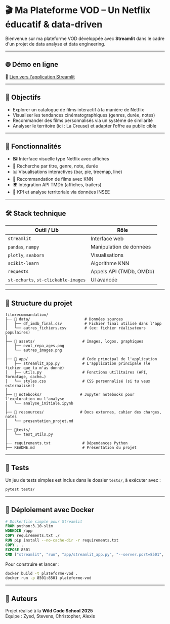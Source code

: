 # 🎬 Ma Plateforme VOD – Un Netflix éducatif & data-driven

Bienvenue sur ma plateforme VOD développée avec **Streamlit** dans le cadre d'un projet de data analyse et data engineering.

---

## 🌐 Démo en ligne

🔗 [Lien vers l'application Streamlit](https://)

---

## 🎯 Objectifs

- Explorer un catalogue de films interactif à la manière de Netflix
- Visualiser les tendances cinématographiques (genres, durée, notes)
- Recommander des films personnalisés via un système de similarité
- Analyser le territoire (ici : La Creuse) et adapter l’offre au public cible

---

## 🚀 Fonctionnalités

- 🖼️ Interface visuelle type Netflix avec affiches
- 🔎 Recherche par titre, genre, note, durée
- 📊 Visualisations interactives (bar, pie, treemap, line)
- 🤖 Recommandation de films avec KNN
- 🌍 Intégration API TMDb (affiches, trailers)
- 🎯 KPI et analyse territoriale via données INSEE

---

## 🛠️ Stack technique

| Outil / Lib         | Rôle                             |
|---------------------|----------------------------------|
| `streamlit`         | Interface web                    |
| `pandas`, `numpy`   | Manipulation de données          |
| `plotly`, `seaborn` | Visualisations                   |
| `scikit-learn`      | Algorithme KNN                   |
| `requests`          | Appels API (TMDb, OMDb)          |
| `st-echarts`, `st-clickable-images` | UI avancée      |

---

## 📂 Structure du projet

```
filmrecommandation/
├── 📁 data/                        # Données sources
│   ├── df_imdb_final.csv          # Fichier final utilisé dans l'app
│   └── autres_fichiers.csv        # (ex: fichier réalisateurs populaires)
│
├── 📁 assets/                     # Images, logos, graphiques
│   ├── evol_repa_ages.png
│   └── autres_images.png
│
├── 📁 app/                        # Code principal de l'application
│   ├── streamlit_app.py          # L'application principale (le fichier que tu m'as donné)
│   ├── utils.py                  # Fonctions utilitaires (API, formatage, cache…)
│   └── styles.css                # CSS personnalisé (si tu veux externaliser)
│
├── 📁 notebooks/                 # Jupyter notebooks pour l'exploration ou l'analyse
│   └── analyse_initiale.ipynb
│
├── 📁 ressources/                # Docs externes, cahier des charges, notes
│   └── presentation_projet.md
│
├── 📁tests/
│   └── test_utils.py
│
├── requirements.txt              # Dépendances Python
├── README.md                     # Présentation du projet
```

---

## 🧪 Tests

Un jeu de tests simples est inclus dans le dossier `tests/`, à exécuter avec :

```bash
pytest tests/
```

---

## 🐳 Déploiement avec Docker

```Dockerfile
# Dockerfile simple pour Streamlit
FROM python:3.10-slim
WORKDIR /app
COPY requirements.txt ./
RUN pip install --no-cache-dir -r requirements.txt
COPY . .
EXPOSE 8501
CMD ["streamlit", "run", "app/streamlit_app.py", "--server.port=8501", "--server.address=0.0.0.0"]
```

Pour construire et lancer :

```bash
docker build -t plateforme-vod .
docker run -p 8501:8501 plateforme-vod
```

---

## 👥 Auteurs

Projet réalisé à la **Wild Code School 2025**  
Équipe : Zyed, Stevens, Christopher, Alexis
